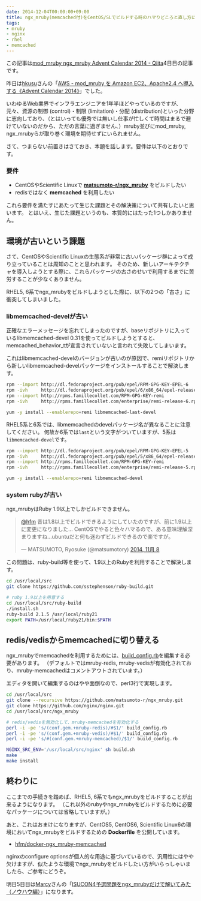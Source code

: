 ```yaml
---
date: 2014-12-04T00:00:00+09:00
title: ngx_mruby(memcached付)をCentOS/SLでビルドする時のハマりどころと直し方について
tags: 
- mruby
- nginx
- rhel
- memcached
---
```

この記事は[mod_mruby ngx_mruby Advent Calendar 2014 - Qiita](http://qiita.com/advent-calendar/2014/mod-ngx-mruby)4日目の記事です。

昨日は[hkusu](http://qiita.com/hkusu)さんの「[AWS - mod_mruby を Amazon EC2、Apache2.4 へ導入する《Advent Calendar 2014》](http://qiita.com/hkusu/items/ca8622c83b0bfc2cac72)」でした。

いわゆるWeb業界でインフラエンジニアを1年半ほどやっているのですが、元々、資源の制御 (control)・制限 (limitation)・分配 (distribution)といった分野に志向しており、（とはいっても優秀では無いし仕事が忙しくて時間はまるで避けていないのだから、ただの言葉に過ぎません、）mruby並びにmod\_mruby, ngx\_mrubyらが取り巻く環境を期待せずにいられません。

さて、つまらない前置きはさておき、本題を話します。要件は以下のとおりです。

### 要件

- CentOSやScientific Linuxで **[matsumoto-r/ngx_mruby](https://github.com/matsumoto-r/ngx_mruby)** をビルドしたい
- redisではなく **memcached** を利用したい

これら要件を満たすにあたって生じた課題とその解決策について共有したいと思います。
とはいえ、生じた課題というのも、本質的にはたった1つしかありません。

## 環境が古いという課題

さて、CentOSやScientific Linuxの生態系が非常に古いパッケージ群によって成り立っていることは周知のことと思われます。
そのため、新しいアーキテクチャを導入しようとする際に、これらパッケージの古さのせいで利用するまでに苦労することが少なくありません。

RHEL5, 6系でngx_mrubyをビルドしようとした際に、以下の2つの「古さ」に衝突してしまいました。

### libmemcached-develが古い

正確なエラーメッセージを忘れてしまったのですが、baseリポジトリに入っているlibmemcached-devel 0.31を使ってビルドしようとすると、 memcached_behavior_tが宣言されていないと言われて失敗してしまいます。

これはlibmemcached-develのバージョンが古いのが原因で、remiリポジトリから新しいlibmemcached-develパッケージをインストールすることで解決します。

```sh
rpm --import http://dl.fedoraproject.org/pub/epel/RPM-GPG-KEY-EPEL-6
rpm -ivh     http://dl.fedoraproject.org/pub/epel/6/x86_64/epel-release-6-8.noarch.rpm
rpm --import http://rpms.famillecollet.com/RPM-GPG-KEY-remi
rpm -ivh     http://rpms.famillecollet.com/enterprise/remi-release-6.rpm

yum -y install --enablerepo=remi libmemcached-last-devel
```

RHEL5系と6系では、libmemcachedのdevelパッケージ名が異なることに注意してください。
何故か6系では`last`という文字がついていますが、5系は`libmemcached-devel`です。

```sh
rpm --import http://dl.fedoraproject.org/pub/epel/RPM-GPG-KEY-EPEL-5
rpm -ivh     http://dl.fedoraproject.org/pub/epel/5/x86_64/epel-release-5-4.noarch.rpm
rpm --import http://rpms.famillecollet.com/RPM-GPG-KEY-remi
rpm -ivh     http://rpms.famillecollet.com/enterprise/remi-release-5.rpm

yum -y install --enablerepo=remi libmemcached-devel
```

### system rubyが古い

ngx_mrubyはRuby 1.9以上でしかビルドできません。

<blockquote class="twitter-tweet" lang="ja"><p lang="ja" dir="ltr"><a href="https://twitter.com/hfm">@hfm</a> 昔は1.8以上でビルドできるようにしていたのですが、前に1.9以上に変更になりました… CentOSでやると色々ハマるので、ある意味理解深まりますね…ubuntuだと何も迷わずビルドできるので楽ですが。</p>&mdash; MATSUMOTO, Ryosuke (@matsumotory) <a href="https://twitter.com/matsumotory/status/531055848844324864">2014, 11月 8</a></blockquote>
<script async src="//platform.twitter.com/widgets.js" charset="utf-8"></script>

この問題は、ruby-build等を使って、1.9以上のRubyを利用することで解決します。

```sh
cd /usr/local/src
git clone https://github.com/sstephenson/ruby-build.git

# ruby 1.9以上を用意する
cd /usr/local/src/ruby-build
./install.sh
ruby-build 2.1.5 /usr/local/ruby21
export PATH=/usr/local/ruby21/bin:$PATH
```

## redis/vedisからmemcachedに切り替える

ngx_mrubyでmemcachedを利用するためには、[build_config.rb](https://github.com/matsumoto-r/ngx_mruby/blob/master/build_config.rb)を編集する必要があります。
（デフォルトではmruby-redis, mruby-vedisが有効化されており、mruby-memcachedはコメントアウトされています。）

エディタを開いて編集するのはやや面倒なので、perl3行で実現します。

```sh
cd /usr/local/src
git clone --recursive https://github.com/matsumoto-r/ngx_mruby.git
git clone https://github.com/nginx/nginx.git
cd /usr/local/src/ngx_mruby

# redis/vedisを無効化して、mruby-memcachedを有効化する
perl -i -pe 's/(conf.gem.+mruby-redis)/#$1/' build_config.rb
perl -i -pe 's/(conf.gem.+mruby-vedis)/#$1/' build_config.rb
perl -i -pe 's/#(conf.gem.+mruby-memcached)/$1/' build_config.rb

NGINX_SRC_ENV='/usr/local/src/nginx' sh build.sh
make
make install
```

## 終わりに

ここまでの手続きを踏めば、RHEL5, 6系でもngx_mrubyをビルドすることが出来るようになります。
（これ以外のrubyやngx_mrubyをビルドするために必要なパッケージについては省略していますが。）

あと、これはおまけになりますが、CentOS5, CentOS6, Scientific Linux6の環境においてngx_mrubyをビルドするための **Dockerfile** を公開しています。

- [hfm/docker-ngx_mruby-memcached](https://github.com/hfm/docker-ngx_mruby-memcached)

nginxのconfigure optionsが個人的な用途に基づいているので、汎用性にはやや欠けますが、似たような環境でngx_mrubyをビルドしたい方がいらっしゃいましたら、ご参考にどうぞ。

明日5日目は[Marcy](http://qiita.com/Marcy)さんの「[ISUCON4予選問題をngx_mrubyだけで解いてみた（ノウハウ編）](http://qiita.com/Marcy/items/1a7ab35970c31d169bf8)」になります。

